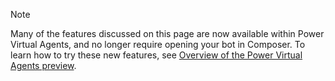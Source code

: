> [!NOTE]
> Many of the features discussed on this page are now available within Power Virtual Agents, and no longer require opening your bot in Composer. To learn how to try these new features, see [Overview of the Power Virtual Agents preview](../preview/overview.md).